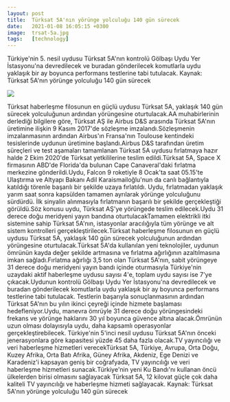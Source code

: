 ```yaml
---
layout: post
title:  Türksat 5A'nın yörünge yolculuğu 140 gün sürecek
date:   2021-01-08 16:05:15 +0300
image:  trsat-5a.jpg
tags:   [technology]
---
```


Türkiye'nin 5. nesil uydusu Türksat 5A'nın kontrolü Gölbaşı Uydu Yer İstasyonu'na devredilecek ve buradan gönderilecek komutlarla uydu yaklaşık bir ay boyunca performans testlerine tabi tutulacak. Kaynak: Türksat 5A'nın yörünge yolculuğu 140 gün sürecek 


![]({{site.baseurl}}/img/iID5bdznmeuTucFB8tjDQ.jpg)



Türksat haberleşme filosunun en güçlü uydusu Türksat 5A, yaklaşık 140 gün sürecek yolculuğunun ardından yörüngesine oturtulacak.AA muhabirlerinin derlediği bilgilere göre, Türksat AŞ ile Airbus D&S arasında Türksat 5A'nın üretimine ilişkin 9 Kasım 2017'de sözleşme imzalandı.Sözleşmenin imzalanmasının ardından Airbus'ın Fransa'nın Toulouse kentindeki tesislerinde uydunun üretimine başlandı.Airbus D&S tarafından üretim süreçleri ve test aşamaları tamamlanan Türksat 5A uydusu fırlatmaya hazır halde 2 Ekim 2020'de Türksat yetkililerine teslim edildi.Türksat 5A, Space X firmasının ABD'de Florida'da bulunan Cape Canaveral'daki fırlatma merkezine gönderildi.Uydu, Falcon 9 roketiyle 8 Ocak'ta saat 05.15'te Ulaştırma ve Altyapı Bakanı Adil Karaismailoğlu'nun da canlı bağlantıyla katıldığı törenle başarılı bir şekilde uzaya fırlatıldı. Uydu, fırlatmadan yaklaşık yarım saat sonra kapsülden tamamen ayrılarak yörünge yolculuğunu sürdürdü. İlk sinyalin alınmasıyla fırlatmanın başarılı bir şekilde gerçekleştiği görüldü.Söz konusu uydu, Türksat AŞ'ye yörüngede teslim edilecek.Uydu 31 derece doğu meridyeni yayın bandına oturtulacakTamamen elektrikli itki sistemine sahip Türksat 5A'nın, istasyonlar aracılığıyla tüm yörünge ve alt sistem kontrolleri gerçekleştirilecek.Türksat haberleşme filosunun en güçlü uydusu Türksat 5A, yaklaşık 140 gün sürecek yolculuğunun ardından yörüngesine oturtulacak.Türksat 5A'da kullanılan yeni teknolojiler, uydunun ömrünün kayda değer şekilde artmasına ve fırlatma ağırlığının azaltılmasına imkan sağladı.Fırlatma ağırlığı 3,5 ton olan Türksat 5A'nın, sabit yörüngeye 31 derece doğu meridyeni yayın bandı içinde oturmasıyla Türkiye'nin uzaydaki aktif haberleşme uydusu sayısı 4'e, toplam uydu sayısı ise 7'ye çıkacak.Uydunun kontrolü Gölbaşı Uydu Yer İstasyonu'na devredilecek ve buradan gönderilecek komutlarla uydu yaklaşık bir ay boyunca performans testlerine tabi tutulacak. Testlerin başarıyla sonuçlanmasının ardından Türksat 5A'nın bu yılın ikinci çeyreği içinde hizmete başlaması hedefleniyor.Uydu, manevra ömrüyle 31 derece doğu yörüngesindeki frekans ve yörünge haklarını 30 yıl boyunca güvence altına alacak.Ömrünün uzun olması dolayısıyla uydu, daha kapsamlı operasyonlar gerçekleştirebilecek. Türkiye'nin 5'inci nesil uydusu Türksat 5A'nın önceki jenerasyonlara göre kapasitesi yüzde 45 daha fazla olacak.TV yayıncılığı ve veri haberleşme hizmetleri verecekTürksat 5A, Türkiye, Avrupa, Orta Doğu, Kuzey Afrika, Orta Batı Afrika, Güney Afrika, Akdeniz, Ege Denizi ve Karadeniz'i kapsayan geniş bir coğrafyada, TV yayıncılığı ve veri haberleşme hizmetleri sunacak.Türkiye'nin yeni Ku Bandı'nı kullanan öncü ülkelerden birisi olmasını sağlayacak Türksat 5A, 12 kilovat güçle çok daha kaliteli TV yayıncılığı ve haberleşme hizmeti sağlayacak. Kaynak: Türksat 5A'nın yörünge yolculuğu 140 gün sürecek 

